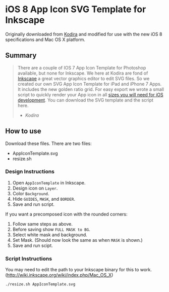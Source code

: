 iOS 8 App Icon SVG Template for Inkscape
===

Originally downloaded from [Kodira](http://kodira.de/2013/11/ios-7-app-icon-template-inkscape-svg-editor/) and modified for use with the new iOS 8 specifications and Mac OS X platform.

Summary
---

> There are a couple of IOS 7 App Icon Template for Photoshop available, but none
> for Inkscape. We here at Kodira are fond of [Inkscape](http://www.inkscape.org) a great vector graphics
> editor to edit SVG files. So we created our own SVG App Icon Template for iPad
> and iPhone 7 Apps. It includes the new golden ratio grid. For easy export we
> wrote a small script to quickly render your App icon in all [sizes you will need
> for iOS development](https://developer.apple.com/library/ios/documentation/userexperience/conceptual/mobilehig/IconMatrix.html). You can download the SVG template and the script here.
> 
> - _Kodira_

How to use
---

Download these files. There are two files:

+ AppIconTemplate.svg
+ resize.sh

### Design Instructions

1. Open `AppIconTemplate` in Inkscape.
2. Design icon on `Layer`.
3. Color `Background`.
4. Hide `GUIDES`, `MASK`, and `BORDER`.
5. Save and run script.

If you want a precomposed icon with the rounded corners:

1. Follow same steps as above.
2. Before saving show `FULL MASK to BG`.
3. Select white mask and background.
4. Set Mask. (Should now look the same as when `MASK` is shown.)
5. Save and run scipt.

### Script Instructions

You may need to edit the path to your Inkscape binary for this to work. (http://wiki.inkscape.org/wiki/index.php/Mac_OS_X)

```sh
./resize.sh AppIconTemplate.svg
```

